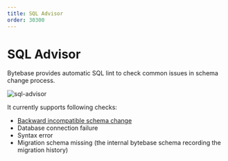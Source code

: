 ```yaml
---
title: SQL Advisor
order: 30300
---
```


# SQL Advisor

Bytebase provides automatic SQL lint to check common issues in schema change process.

![sql-advisor](/docs-assets/sql-advisor.png)

It currently supports following checks:

- [Backward incompatible schema change](backward-compatibility-migration-check.md)
- Database connection failure
- Syntax error
- Migration schema missing (the internal bytebase schema recording the migration history)

